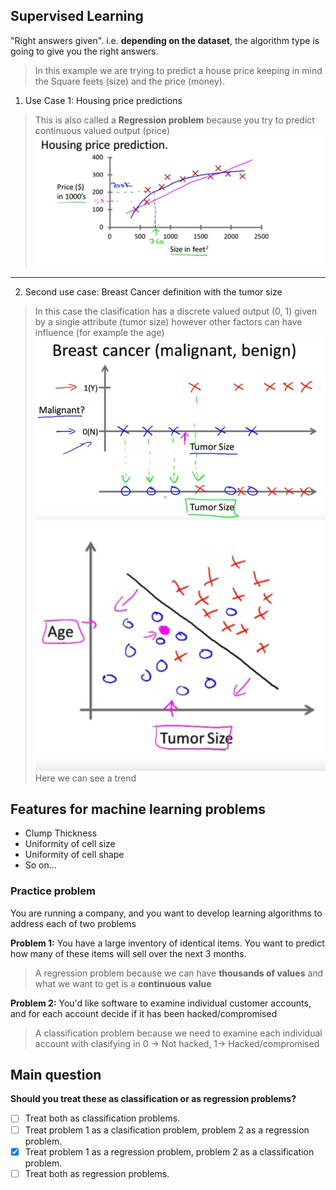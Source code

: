 ## Supervised Learning
"Right answers given". i.e. **depending on the dataset**, the algorithm type is going to give you the right answers.



> In this example we are trying to predict a house price keeping in mind the Square feets (size) and the price (money).

1. Use Case 1: Housing price predictions

>This is also called a **Regression problem** because you try to predict continuous valued output (price)
![House Pricing](./media/HousePricing.png "Title")
___
2. Second use case: Breast Cancer definition with the tumor size
> In this case the clasification has a discrete valued output (0, 1) given by a single attribute (tumor size) however other factors can have influence (for example the age)
![Cancer Probabilty 1](./media/BreastCancer.png)
![Other factors](./media/Cancer2.png)
> Here we can see a trend 

## Features for machine learning problems
- Clump Thickness
- Uniformity of cell size
- Uniformity of cell shape
- So on...

### Practice problem
You are running a company, and you want to develop learning algorithms to address each of two problems

**Problem 1:** You have a large inventory of identical items. You want to predict how many of these items will sell over the next 3 months.
> A regression problem because we can have __thousands of values__ and what we want to get is a **continuous value**


**Problem 2:** You'd like software to examine individual customer accounts, and for each account decide if it has been hacked/compromised
> A classification problem because we need to examine each individual account with clasifying in 0 -> Not hacked, 1-> Hacked/compromised

## Main question
__Should you treat these as classification or as regression problems?__
- [ ] Treat both as classification problems.
- [ ] Treat problem 1 as a clasification problem, problem 2 as a regression problem.
- [x] Treat problem 1 as a regression problem, problem 2 as a classification problem.
- [ ] Treat both as regression problems. 